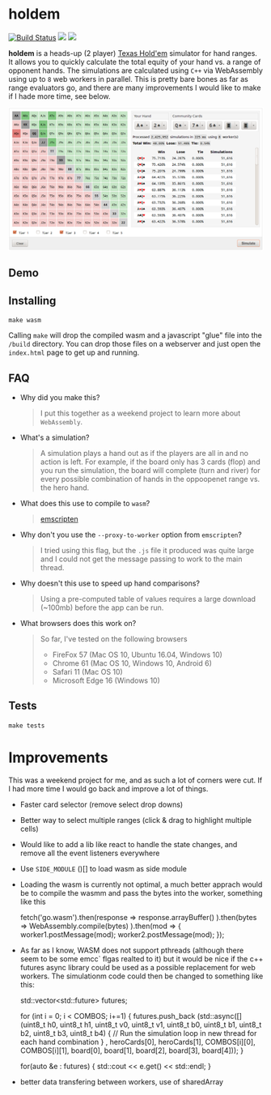 # holdem

[![Build Status](https://travis-ci.org/ChrisZieba/holdem.svg)](https://travis-ci.org/ChrisZieba/holdem) ![](https://img.shields.io/badge/license-MIT-blue.svg) ![](https://img.shields.io/badge/status-stable-green.svg)

**holdem** is a heads-up (2 player) [Texas Hold'em](https://en.wikipedia.org/wiki/Texas_hold_%27em) simulator for hand ranges. It allows you to quickly calculate the total equity of your hand vs. a range of opponent hands. The simulations are calculated using `C++` via WebAssembly using up to `8` web workers in parallel. This is pretty bare bones as far as range evaluators go, and there are many improvements I would like to make if I hade more time, see below. 

![alt text](https://github.com/ChrisZieba/holdem/raw/master/common/demo.png "Click for demo")

Demo
---

Installing
---

```
make wasm
```

Calling `make` will drop the compiled wasm and a javascript "glue" file into the `/build` directory. You can drop those files on a webserver and just open the `index.html` page to get up and running.


FAQ
---
* Why did you make this?
  > I put this together as a weekend project to learn more about `WebAssembly`.

* What's a simulation?
  > A simulation plays a hand out as if the players are all in and no action is left. For example, if the board only has 3 cards (flop) and you run the simulation, the board will complete (turn and river) for every possible combination of hands in the oppoopenet range vs. the hero hand.

* What does this use to compile to `wasm`?
  > [emscripten](https://github.com/kripken/emscripten)

* Why don't you use the `--proxy-to-worker` option from `emscripten`?
  > I tried using this flag, but the `.js` file it produced was quite large and I could not get the message passing to work to the main thread.



* Why doesn't this use to speed up hand comparisons?
  > Using a pre-computed table of values requires a large download (~100mb) before the app can be run.

* What browsers does this work on?
  > So far, I've tested on the following browsers  
  > 
  >  * FireFox 57 (Mac OS 10, Ubuntu 16.04, Windows 10)
  >  * Chrome 61 (Mac OS 10, Windows 10, Android 6)
  >  * Safari 11 (Mac OS 10)
  >  * Microsoft Edge 16 (Windows 10)


Tests
---

```
make tests
```


# Improvements

This was a weekend project for me, and as such a lot of corners were cut. If I had more time I would go back and improve a lot of things.


- Faster card selector (remove select drop downs)
- Better way to select multiple ranges (click & drag to highlight multiple cells)
- Would like to add a lib like react to handle the state changes, and remove all the event listeners everywhere
- Use `SIDE_MODULE`  ()[] to load wasm as side module
- Loading the wasm is currently not optimal, a much better apprach would be to compile the wasmm and pass the bytes into the worker, something like this


     fetch('go.wasm').then(response =>
       response.arrayBuffer()
     ).then(bytes =>
       WebAssembly.compile(bytes)
     ).then(mod => {
       worker1.postMessage(mod);
       worker2.postMessage(mod);
     });

- As far as I know, WASM does not support pthreads (although there seem to be some emcc` flgas realted to it) but it would be nice if the c++ futures async library could be used as
a possible replacement for web workers. The simulationm code could then be changed to something like this:

    std::vector<std::future<int>> futures;

    for (int i = 0; i < COMBOS; i+=1) {
      futures.push_back (std::async([](uint8_t h0, uint8_t h1, uint8_t v0, uint8_t v1, uint8_t b0, uint8_t b1, uint8_t b2, uint8_t b3, uint8_t b4) {
        // Run the simulation loop in new thread for each hand combination
      } , heroCards[0], heroCards[1], COMBOS[i][0], COMBOS[i][1], board[0], board[1], board[2], board[3], board[4]));
    }

    for(auto &e : futures) {
      std::cout << e.get() << std::endl;
    }

- better data transfering between workers, use of sharedArray
